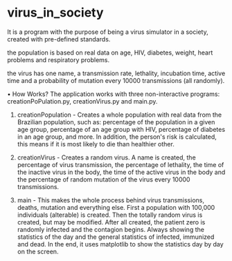 # virus_in_society

It is a program with the purpose of being a virus simulator in a society, created with pre-defined standards.

the population is based on real data on age, HIV, diabetes, weight, heart problems and respiratory problems.

the virus has one name, a transmission rate, lethality, incubation time, active time and a probability of mutation every 10000 transmissions (all randomly).

• How Works?
The application works with three non-interactive programs: creationPoPulation.py, creationVirus.py and main.py.

1. creationPopulation - Creates a whole population with real data from the Brazilian population, such as: percentage of the population in a given age group, percentage of an age group with HIV, percentage of diabetes in an age group, and more.
In addition, the person's risk is calculated, this means if it is most likely to die than healthier other.

2. creationVirus - Creates a random virus. A name is created, the percentage of virus transmission, the percentage of lethality, the time of the inactive virus in the body, the time of the active virus in the body and the percentage of random mutation of the virus every 10000 transmissions.

3. main - This makes the whole process behind virus transmissions, deaths, mutation and everything else. First a population with 100,000 individuals (alterable) is created. Then the totally random virus is created, but may be modified.
After all created, the patient zero is randomly infected and the contagion begins.
Always showing the statistics of the day and the general statistics of infected, immunized and dead.
In the end, it uses matplotlib to show the statistics day by day on the screen.
